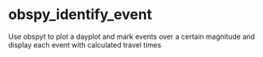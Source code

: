 # obspy_identify_event
Use obspyt to plot a dayplot and mark events over a certain magnitude and display each event with calculated travel times
